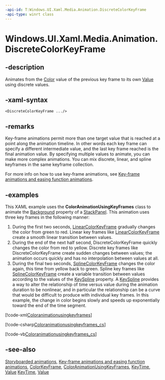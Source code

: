 ```yaml
---
-api-id: T:Windows.UI.Xaml.Media.Animation.DiscreteColorKeyFrame
-api-type: winrt class
---
```


<!-- Class syntax.
public class DiscreteColorKeyFrame : Windows.UI.Xaml.Media.Animation.ColorKeyFrame, Windows.UI.Xaml.Media.Animation.IDiscreteColorKeyFrame
-->

# Windows.UI.Xaml.Media.Animation.DiscreteColorKeyFrame

## -description
Animates from the [Color](../windows.ui/color.md) value of the previous key frame to its own [Value](colorkeyframe_value.md) using discrete values.

## -xaml-syntax
```xaml
<DiscreteColorKeyFrame .../>
```


## -remarks
Key-frame animations permit more than one target value that is reached at a point along the animation timeline. In other words each key frame can specify a different intermediate value, and the last key frame reached is the final animation value. By specifying multiple values to animate, you can make more complex animations. You can mix discrete, linear, and spline keyframes in the same keyframe collection.

For more info on how to use key-frame animations, see [Key-frame animations and easing function animations](https://msdn.microsoft.com/library/d8af24cd-f4c2-4562-afd7-25010955d677).

## -examples
This XAML example uses the **ColorAnimationUsingKeyFrames** class to animate the [Background](../windows.ui.xaml.controls/panel_background.md) property of a [StackPanel](../windows.ui.xaml.controls/stackpanel.md). This animation uses three key frames in the following manner:


1. During the first two seconds, [LinearColorKeyFrame](linearcolorkeyframe.md) gradually changes the color from green to red. Linear key frames like [LinearColorKeyFrame](linearcolorkeyframe.md) create a smooth linear transition between values.
1. During the end of the next half second, DiscreteColorKeyFrame quickly changes the color from red to yellow. Discrete key frames like DiscreteColorKeyFrame create sudden changes between values; the animation occurs quickly and has no interpolation between values at all.
1. During the final two seconds, [SplineColorKeyFrame](splinecolorkeyframe.md) changes the color again, this time from yellow back to green. Spline key frames like [SplineColorKeyFrame](splinecolorkeyframe.md) create a variable transition between values according to the values of the [KeySpline](splinecolorkeyframe_keyspline.md) property. A [KeySpline](keyspline.md) provides a way to alter the relationship of time versus value during the animation duration to be nonlinear, and in particular the relationship can be a curve that would be difficult to produce with individual key frames. In this example, the change in color begins slowly and speeds up exponentially toward the end of the time segment.

<!--  
      <p xml:space="preserve">
            <TRANSLATE_MANUALLY>
              <externalLink xmlns="http://ddue.schemas.microsoft.com/authoring/2003/5">
                <linkText>Run this sample</linkText>
                <linkUri>http://go.microsoft.com/fwlink/p/?linkid=139798&amp;sref=coloranimationusingkeyframes</linkUri>
              </externalLink>
            </TRANSLATE_MANUALLY>
          </p>-->



[!code-xml[Coloranimationusingkeyframes](../windows.ui.xaml.media.animation/code/coloranimationusingkeyframes/csharp/Page.xaml#SnippetColoranimationusingkeyframes)]


[!code-csharp[Coloranimationusingkeyframes_cs](../windows.ui.xaml.media.animation/code/coloranimationusingkeyframes/csharp/Page.xaml.cs#SnippetColoranimationusingkeyframes_cs)]

[!code-vb[Coloranimationusingkeyframes_cs](../windows.ui.xaml.media.animation/code/coloranimationusingkeyframes/vbnet/Page.xaml.vb#SnippetColoranimationusingkeyframes_cs)]

## -see-also
[Storyboarded animations](https://msdn.microsoft.com/library/0cbceea0-2b0e-44a1-a09a-f7a939632f3a), [Key-frame animations and easing function animations](https://msdn.microsoft.com/library/d8af24cd-f4c2-4562-afd7-25010955d677), [ColorKeyFrame](colorkeyframe.md), [ColorAnimationUsingKeyFrames](coloranimationusingkeyframes.md), [KeyTime](colorkeyframe_keytime.md), [Value](colorkeyframe_value.md)
[KeyTime](colorkeyframe_keytime.md), [Value](colorkeyframe_value.md)
